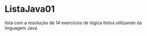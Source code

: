 # ListaJava01

<p> lista com a resolução de 14 exercicios de lógica feitos utilizando da linguagem Java.

